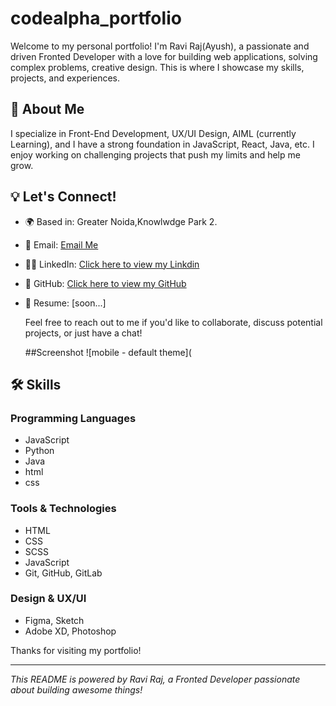 # codealpha_portfolio

Welcome to my personal portfolio! I'm Ravi Raj(Ayush), a passionate and driven Fronted Developer with a love for  building web applications, solving complex problems, creative design. This is where I showcase my skills, projects, and experiences.

## 🚀 About Me

I specialize in  Front-End Development, UX/UI Design, AIML (currently Learning), and I have a strong foundation in  JavaScript, React, Java, etc. I enjoy working on challenging projects that push my limits and help me grow.

## 💡 Let's Connect!

- 🌍 Based in: Greater Noida,Knowlwdge Park 2.
- 📧 Email: [Email Me](mailto:raviraj99673@gmail.com)
- 👨‍💻 LinkedIn: [Click here to view my Linkdin](https://github.com/yourusername)
- 🐙 GitHub: [Click here to view my GitHub](https://github.com/prayu12345)
- 💼 Resume: [soon...]

  Feel free to reach out to me if you'd like to collaborate, discuss potential projects, or just have a chat!

  ##Screenshot
  ![mobile - default theme](

## 🛠️ Skills

### Programming Languages
- JavaScript
- Python
- Java
- html
- css
  
### Tools & Technologies

- HTML
- CSS
- SCSS
- JavaScript
- Git, GitHub, GitLab


### Design & UX/UI
- Figma, Sketch
- Adobe XD, Photoshop


Thanks for visiting my portfolio!

---

*This README is powered by Ravi Raj, a Fronted Developer passionate about building awesome things!*

